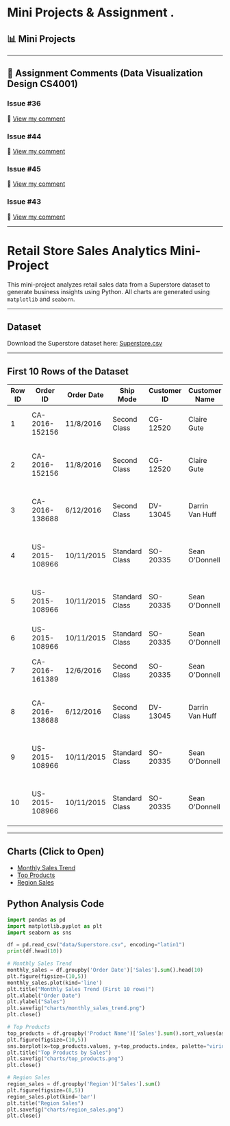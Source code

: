 # Mini Projects & Assignment . 

## 📊 Mini Projects
---

## 📝 Assignment Comments (Data Visualization Design CS4001)

### Issue #36
🔗 [View my comment](https://github.com/bsc-iitm/Data-Visualization-Design-CS4001/issues/36#issuecomment-2614490942)

### Issue #44
🔗 [View my comment](https://github.com/bsc-iitm/Data-Visualization-Design-CS4001/issues/44#issuecomment-2730362789)

### Issue #45
🔗 [View my comment](https://github.com/bsc-iitm/Data-Visualization-Design-CS4001/issues/45#issuecomment-2761899941)

### Issue #43
🔗 [View my comment](https://github.com/bsc-iitm/Data-Visualization-Design-CS4001/issues/43#issuecomment-2661506228)

---

# Retail Store Sales Analytics Mini-Project

This mini-project analyzes retail sales data from a Superstore dataset to generate business insights using Python. All charts are generated using `matplotlib` and `seaborn`.

---

## Dataset

Download the Superstore dataset here: [Superstore.csv](data/Superstore.csv)

---

## First 10 Rows of the Dataset

| Row ID | Order ID       | Order Date | Ship Mode | Customer ID | Customer Name | Segment | Country | City      | State | Postal Code | Region | Product ID | Category | Sub-Category | Product Name | Sales   | Quantity | Discount | Profit   |
|--------|----------------|------------|----------|-------------|---------------|---------|--------|-----------|-------|-------------|--------|------------|----------|--------------|--------------|--------|----------|----------|---------|
| 1      | CA-2016-152156 | 11/8/2016  | Second Class | CG-12520  | Claire Gute   | Consumer | US     | Henderson | KY    | 42420       | South  | FUR-BO-10001798 | Furniture | Bookcases   | Bush Somerset Collection Bookcase | 261.96 | 2        | 0        | 41.91   |
| 2      | CA-2016-152156 | 11/8/2016  | Second Class | CG-12520  | Claire Gute   | Consumer | US     | Henderson | KY    | 42420       | South  | FUR-CH-10000454 | Furniture | Chairs      | Hon Deluxe Fabric Upholstered Stacking Chairs | 731.94 | 3        | 0        | 219.58  |
| 3      | CA-2016-138688 | 6/12/2016  | Second Class | DV-13045  | Darrin Van Huff | Corporate | US  | Los Angeles | CA    | 90032       | West   | FUR-TA-10000577 | Furniture | Tables      | Bretford CR4500 Series Slim Rectangular Table | 957.58 | 5        | 0        | 90.51   |
| 4      | US-2015-108966 | 10/11/2015 | Standard Class | SO-20335  | Sean O'Donnell | Home Office | US  | Fort Lauderdale | FL | 33311       | South  | OFF-LA-10000240 | Office Supplies | Labels    | Self-Adhesive Address Labels for Typewriters | 22.37  | 2        | 0        | 2.52    |
| 5      | US-2015-108966 | 10/11/2015 | Standard Class | SO-20335  | Sean O'Donnell | Home Office | US  | Fort Lauderdale | FL | 33311       | South  | FUR-CH-10000454 | Furniture | Chairs      | Hon Deluxe Fabric Upholstered Stacking Chairs | 731.94 | 3        | 0        | 219.58  |
| 6      | US-2015-108966 | 10/11/2015 | Standard Class | SO-20335  | Sean O'Donnell | Home Office | US  | Fort Lauderdale | FL | 33311       | South  | TEC-PH-10002275 | Technology | Phones     | Plantronics CS50 Headset | 207.36 | 2        | 0        | 41.47   |
| 7      | CA-2016-161389 | 12/6/2016  | Second Class | SO-20335  | Sean O'Donnell | Consumer | US     | Los Angeles | CA    | 90032       | West   | FUR-BO-10001798 | Furniture | Bookcases  | Bush Somerset Collection Bookcase | 261.96 | 2        | 0        | 41.91   |
| 8      | CA-2016-138688 | 6/12/2016  | Second Class | DV-13045  | Darrin Van Huff | Corporate | US  | Los Angeles | CA    | 90032       | West   | FUR-TA-10000577 | Furniture | Tables      | Bretford CR4500 Series Slim Rectangular Table | 957.58 | 5        | 0        | 90.51   |
| 9      | US-2015-108966 | 10/11/2015 | Standard Class | SO-20335  | Sean O'Donnell | Home Office | US  | Fort Lauderdale | FL | 33311       | South  | OFF-LA-10000240 | Office Supplies | Labels    | Self-Adhesive Address Labels for Typewriters | 22.37  | 2        | 0        | 2.52    |
| 10     | US-2015-108966 | 10/11/2015 | Standard Class | SO-20335  | Sean O'Donnell | Home Office | US  | Fort Lauderdale | FL | 33311       | South  | FUR-CH-10000454 | Furniture | Chairs      | Hon Deluxe Fabric Upholstered Stacking Chairs | 731.94 | 3        | 0        | 219.58  |

---

## Charts (Click to Open)

- [Monthly Sales Trend](src/monthly_sales_trend.png)  
- [Top Products](src/top_products.png)  
- [Region Sales](src/region_sales.png)  

## Python Analysis Code

```python
import pandas as pd
import matplotlib.pyplot as plt
import seaborn as sns

df = pd.read_csv("data/Superstore.csv", encoding="latin1")
print(df.head(10))

# Monthly Sales Trend
monthly_sales = df.groupby('Order Date')['Sales'].sum().head(10)
plt.figure(figsize=(10,5))
monthly_sales.plot(kind='line')
plt.title("Monthly Sales Trend (First 10 rows)")
plt.xlabel("Order Date")
plt.ylabel("Sales")
plt.savefig("charts/monthly_sales_trend.png")
plt.close()

# Top Products
top_products = df.groupby('Product Name')['Sales'].sum().sort_values(ascending=False).head(10)
plt.figure(figsize=(10,5))
sns.barplot(x=top_products.values, y=top_products.index, palette="viridis")
plt.title("Top Products by Sales")
plt.savefig("charts/top_products.png")
plt.close()

# Region Sales
region_sales = df.groupby('Region')['Sales'].sum()
plt.figure(figsize=(8,5))
region_sales.plot(kind='bar')
plt.title("Region Sales")
plt.savefig("charts/region_sales.png")
plt.close()

